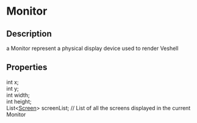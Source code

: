 # Monitor

## Description

a Monitor represent a physical display device used to render Veshell

## Properties

int x;  
int y;  
int width;  
int height;  
List<[Screen](screen.md)> screenList; // List of all the screens displayed in the current Monitor  
